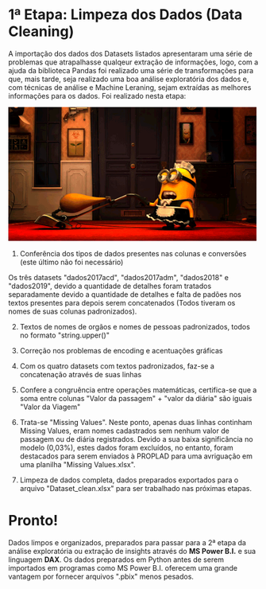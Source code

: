 # 1ª Etapa: Limpeza dos Dados (Data Cleaning)

A importação dos dados dos Datasets listados apresentaram uma série de problemas que atrapalhasse qualqeur extração de informações, logo, com a ajuda da biblioteca Pandas foi realizado uma série de transformações para que, mais tarde, seja realizado uma boa análise exploratória dos dados e, com técnicas de análise e Machine Leraning, sejam extraídas as melhores informações para os dados. Foi realizado nesta etapa:

![minion](https://github.com/PedroSouzaDS/Traveling-Costs-Issue/blob/main/Data%20Cleaning/minion.gif)

1. Conferência dos tipos de dados presentes nas colunas e conversões (este último não foi necessário)

Os três datasets "dados2017acd", "dados2017adm", "dados2018" e "dados2019", devido a quantidade de detalhes foram tratados separadamente devido a quantidade de detalhes e falta de padões nos textos presentes para depois serem concatenados (Todos tiveram os nomes de suas colunas padronizados).

2. Textos de nomes de orgãos e nomes de pessoas padronizados, todos no formato "string.upper()"

3. Correção nos problemas de encoding e acentuações gráficas

4. Com os quatro datasets com textos padronizados, faz-se a concatenação através de suas linhas

4. Confere a congruência entre operações matemáticas, certifica-se que a soma entre colunas "Valor da passagem" + "valor da diária" são iguais "Valor da Viagem"

5. Trata-se "Missing Values". Neste ponto, apenas duas linhas continham Missing Values, eram nomes cadastrados sem nenhum valor de passagem ou de diária registrados. Devido a sua baixa significância no modelo (0,03%), estes dados foram excluídos, no entanto, foram destacados para serem enviados à PROPLAD para uma avriguação em uma planilha "Missing Values.xlsx".

6. Limpeza de dados completa, dados preparados exportados para o arquivo "Dataset_clean.xlsx" para ser trabalhado nas próximas etapas.

# Pronto! 

Dados limpos e organizados, preparados para passar para a 2ª etapa da análise exploratória ou extração de insights através do **MS Power B.I.** e sua linguagem **DAX**. Os dados preparados em Python antes de serem importados em programas como MS Power B.I. oferecem uma grande vantagem por fornecer arquivos ".pbix" menos pesados. 

